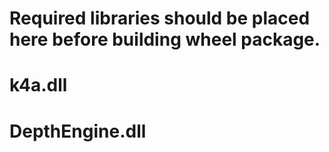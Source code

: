 # Required libraries should be placed here before building wheel package.

# k4a.dll
# DepthEngine.dll